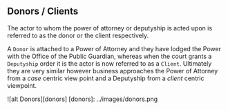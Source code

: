 ## Donors / Clients

The actor to whom the power of attorney or deputyship is acted upon is referred to as the donor or the client respectively.

A `Donor` is attached to a Power of Attorney and they have lodged the Power with the Office of the Public Guardian, whereas
when the court grants a `Deputyship` order it is the actor is now referred to as a `Client`. Ultimately they are very similar
however business approaches the Power of Attorney from a *case* centric view point and a Deputyship from a *client* centric viewpoint.

![alt Donors][donors]
[donors]: ../images/donors.png

